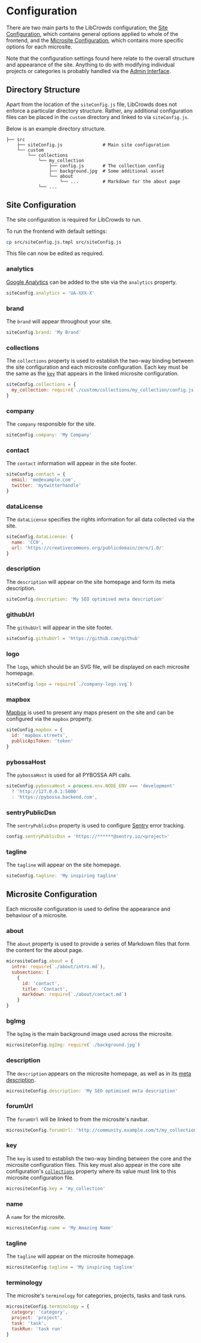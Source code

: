 # Configuration

There are two main parts to the LibCrowds configuration; the [Site Configuration](configuration.md#core-configuration), which contains general options applied to whole of the frontend, and the [Microsite Configuration](configuration.md#microsite-configuration), which contains more specific options for each microsite.

Note that the configuration settings found here relate to the overall structure and appearance of the site. Anything to do with modifying individual projects or categories is probably handled via the [Admin Interface](admin.md).

## Directory Structure

Apart from the location of the `siteConfig.js` file, LibCrowds does not enforce a particular directory structure. Rather, any additional configuration files can be placed in the `custom` directory and linked to via `siteConfig.js`.

Below is an example directory structure.

```
├── src
    ├── siteConfig.js               # Main site configuration
    └── custom
        └── collections
            └── my_collection
                ├── config.js       # The collection config
                ├── background.jpg  # Some additional asset
                └── about
                    └── ...         # Markdown for the about page
            └── ...
```

## Site Configuration

The site configuration is required for LibCrowds to run.

To run the frontend with default settings:

```bash
cp src/siteConfig.js.tmpl src/siteConfig.js
```

This file can now be edited as required.

### analytics

[Google Analytics](https://analytics.google.com) can be added to the site via the `analytics` property.

```js
siteConfig.analytics = 'UA-XXX-X'
```

### brand

The `brand` will appear throughout your site.

```js
siteConfig.brand: 'My Brand'
```

### collections

The `collections` property is used to establish the two-way binding between the site configuration and each microsite configuration. Each key must be the same as the [`key`](configuration.md#key) that appears in the linked microsite configuration.

```js
siteConfig.collections = {
  my_collection: require(`./custom/collections/my_collection/config.js`)
}
```

### company

The `company` responsible for the site.

```js
siteConfig.company: 'My Company'
```

### contact

The `contact` information will appear in the site footer.

```js
siteConfig.contact = {
  email: 'me@example.com',
  twitter: 'mytwitterhandle'
}
```

### dataLicense

The `dataLicense` specifies the rights information for all data collected via the site.

```js
siteConfig.dataLicense: {
  name: 'CC0',
  url: 'https://creativecommons.org/publicdomain/zero/1.0/'
}
```

### description

The `description` will appear on the site homepage and form its meta description.

```js
siteConfig.description: 'My SEO optimised meta description'
```

### githubUrl

The `githubUrl` will appear in the site footer.

```js
siteConfig.githubUrl = 'https://github.com/github'
```

### logo

The `logo`, which should be an SVG file, will be displayed on each microsite homepage.

```js
siteConfig.logo = require(`./company-logo.svg`)
```

### mapbox

[Mapbox](https://www.mapbox.com/) is used to present any maps present on the site and can be configured via the `mapbox` property.

```js
siteConfig.mapbox = {
  id: 'mapbox.streets',
  publicApiToken: 'token'
}
```

### pybossaHost

The `pybossaHost` is used for all PYBOSSA API calls.

```js
siteConfig.pybossaHost = process.env.NODE_ENV === 'development'
  ? 'http://127.0.0.1:5000'
  : 'https://pybossa.backend.com',
```

### sentryPublicDsn

The `sentryPublicDsn` property is used to configure [Sentry](https://sentry.io/) error tracking.

```js
config.sentryPublicDsn = 'https://******@sentry.io/<project>'
```

### tagline

The `tagline` will appear on the site homepage.

```js
siteConfig.tagline: 'My inspiring tagline'
```

## Microsite Configuration

Each microsite configuration is used to define the appearance and behaviour of a microsite.

### about

The `about` property is used to provide a series of Markdown files that form the content for the about page.

```js
micrositeConfig.about = {
  intro: require(`./about/intro.md`),
  subsections: [
    {
      id: 'contact',
      title: 'Contact',
      markdown: require(`./about/contact.md`)
    }
}
```

### bgImg

The `bgImg` is the main background image used across the microsite.

```js
micrositeConfig.bgImg: require(`./background.jpg`)
```

### description

The `description` appears on the microsite homepage, as well as in its [meta description](https://moz.com/learn/seo/meta-description).

```js
micrositeConfig.description: 'My SEO optimised meta description'
```

### forumUrl

The `forumUrl` will be linked to from the microsite's navbar.

```js
micrositeConfig.forumUrl: 'http://community.example.com/t/my_collection'
```

### key

The `key` is used to establish the two-way binding between the core and the microsite configuration files. This key must also appear in the core site configuration's [`collections`](configuration.md#collections) property where its value must link to this microsite configuration file.

```js
micrositeConfig.key = 'my_collection'
```

### name

A `name` for the microsite.

```js
micrositeConfig.name = 'My Amazing Name'
```

### tagline

The `tagline` will appear on the microsite homepage.

```js
micrositeConfig.tagline = 'My inspiring tagline'
```

### terminology

The microsite's `terminology` for categories, projects, tasks and task runs.

```js
micrositeConfig.terminology = {
  category: 'category',
  project: 'project',
  task: 'task',
  taskRun: 'task run'
}
```
